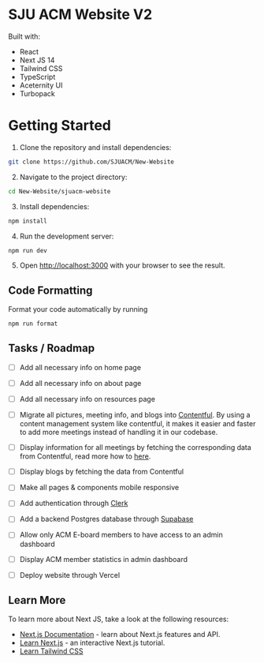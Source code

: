 # SJU ACM Website V2
Built with:
- React 
- Next JS 14
- Tailwind CSS
- TypeScript
- Aceternity UI
- Turbopack

# Getting Started

1. Clone the repository and install dependencies:
```bash
git clone https://github.com/SJUACM/New-Website
```

2. Navigate to the project directory:
```bash
cd New-Website/sjuacm-website
```

3. Install dependencies:
```bash
npm install
```

4. Run the development server:
```bash
npm run dev
```

5. Open [http://localhost:3000](http://localhost:3000) with your browser to see the result.


## Code Formatting

Format your code automatically by running 
```bash
npm run format
```

## Tasks / Roadmap 
- [ ] Add all necessary info on home page
- [ ] Add all necessary info on about page
- [ ] Add all necessary info on resources page
- [ ] Migrate all pictures, meeting info, and blogs into [Contentful](https://www.contentful.com/).
      By using a content management system like contentful, it makes it easier and faster to add more meetings instead of handling it in our codebase. 
- [ ] Display information for all meetings by fetching the corresponding data from Contentful, read more how to [here](https://www.contentful.com/developers/docs/concepts/apis/).
- [ ] Display blogs by fetching the data from Contentful
- [ ] Make all pages & components mobile responsive
- [ ] Add authentication through [Clerk]([https://clerk.com/docs/quickstarts/nextjs](https://clerk.com/docs/qui))
- [ ] Add a backend Postgres database through [Supabase](https://supabase.com/docs/guides/database/overview) 
- [ ] Allow only ACM E-board members to have access to an admin dashboard
- [ ] Display ACM member statistics in admin dashboard  
- [ ] Deploy website through Vercel
   



## Learn More

To learn more about Next JS, take a look at the following resources:

- [Next.js Documentation](https://nextjs.org/docs) - learn about Next.js features and API.
- [Learn Next.js](https://nextjs.org/learn) - an interactive Next.js tutorial.
- [Learn Tailwind CSS](https://tailwindcss.com/docs/installation)
